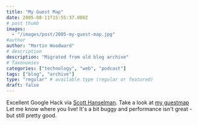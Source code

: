 ```yaml
---
title: "My Guest Map"
date: 2005-08-11T15:55:37.000Z
# post thumb
images:
  - "/images/post/2005-my-guest-map.jpg"
#author
author: "Martin Woodward"
# description
description: "Migrated from old blog archive"
# Taxonomies
categories: ["technology", "web", "podcast"]
tags: ["blog", "archive"]
type: "regular" # available type (regular or featured)
draft: false
---
```


Excellent Google Hack via [Scott Hanselman](http://www.hanselman.com/blog/). Take a look at [my guestmap](#) Let me know where you live! It's a bit buggy and performance isn't great - but still pretty good.
